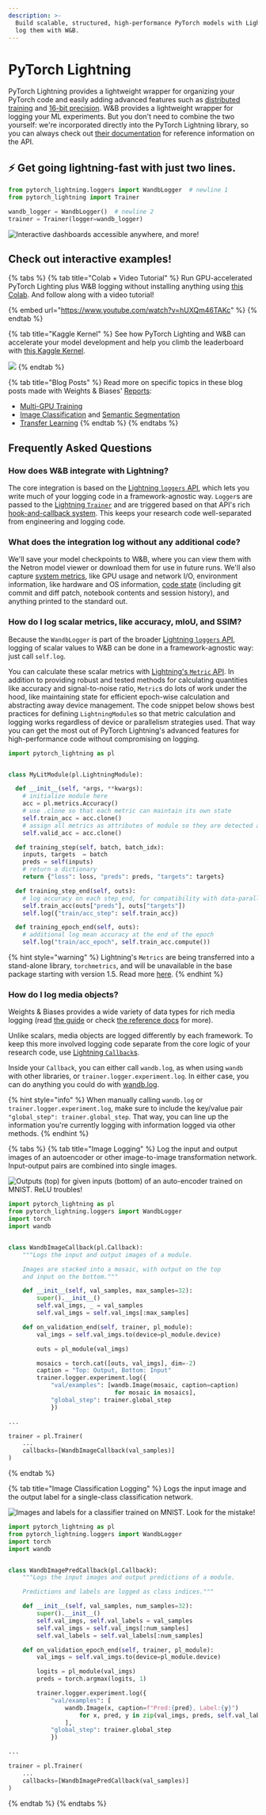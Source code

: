 ```yaml
---
description: >-
  Build scalable, structured, high-performance PyTorch models with Lightning and
  log them with W&B.
---
```


# PyTorch Lightning

PyTorch Lightning provides a lightweight wrapper for organizing your PyTorch code and easily adding advanced features such as [distributed training](https://pytorch-lightning.readthedocs.io/en/latest/advanced/multi_gpu.html) and [16-bit precision](https://pytorch-lightning.readthedocs.io/en/latest/advanced/amp.html). W\&B provides a lightweight wrapper for logging your ML experiments. But you don't need to combine the two yourself: we're incorporated directly into the PyTorch Lightning library, so you can always check out [their documentation](https://pytorch-lightning.readthedocs.io/en/stable/extensions/generated/pytorch_lightning.loggers.WandbLogger.html#pytorch_lightning.loggers.WandbLogger) for reference information on the API.

## ⚡ Get going lightning-fast with just two lines.

```python
from pytorch_lightning.loggers import WandbLogger  # newline 1
from pytorch_lightning import Trainer

wandb_logger = WandbLogger()  # newline 2
trainer = Trainer(logger=wandb_logger)
```

![Interactive dashboards accessible anywhere, and more!](../../.gitbook/assets/n6p7k4m.gif)

## Check out interactive examples!

{% tabs %}
{% tab title="Colab + Video Tutorial" %}
Run GPU-accelerated PyTorch Lighting plus W\&B logging without installing anything using [this Colab](http://wandb.me/lit-colab). And follow along with a video tutorial!

{% embed url="https://www.youtube.com/watch?v=hUXQm46TAKc" %}
{% endtab %}

{% tab title="Kaggle Kernel" %}
See how PyTorch Lighting and W\&B can accelerate your model development and help you climb the leaderboard with [this Kaggle Kernel](https://www.kaggle.com/ayuraj/use-pytorch-lightning-with-weights-and-biases).

![](<../../.gitbook/assets/lgklnrt (1) (1) (1) (1).gif>)
{% endtab %}

{% tab title="Blog Posts" %}
Read more on specific topics in these blog posts made with Weights & Biases' [Reports](../reports.md):

* [Multi-GPU Training](https://wandb.ai/wandb/wandb-lightning/reports/Multi-GPU-Training-Using-PyTorch-Lightning--VmlldzozMTk3NTk)
* [Image Classification](https://wandb.ai/wandb/wandb-lightning/reports/Image-Classification-using-PyTorch-Lightning--VmlldzoyODk1NzY) and [Semantic Segmentation](https://wandb.ai/borisd13/lightning-kitti/reports/Lightning-Kitti--Vmlldzo3MTcyMw)
* [Transfer Learning](https://wandb.ai/wandb/wandb-lightning/reports/Transfer-Learning-Using-PyTorch-Lightning--VmlldzoyODk2MjA)
{% endtab %}
{% endtabs %}

## Frequently Asked Questions

### How does W\&B integrate with Lightning?

The core integration is based on the [Lightning `loggers` API](https://pytorch-lightning.readthedocs.io/en/stable/extensions/logging.html), which lets you write much of your logging code in a framework-agnostic way. `Logger`s are passed to the [Lightning `Trainer`](https://pytorch-lightning.readthedocs.io/en/stable/common/trainer.html) and are triggered based on that API's rich [hook-and-callback system](https://pytorch-lightning.readthedocs.io/en/stable/extensions/callbacks.html). This keeps your research code well-separated from engineering and logging code.

### What does the integration log without any additional code?

We'll save your model checkpoints to W\&B, where you can view them with the Netron model viewer or download them for use in future runs. We'll also capture [system metrics](../../ref/app/features/system-metrics.md), like GPU usage and network I/O, environment information, like hardware and OS information, [code state](../../ref/app/features/panels/code.md) (including git commit and diff patch, notebook contents and session history), and anything printed to the standard out.

### How do I log scalar metrics, like accuracy, mIoU, and SSIM?

Because the `WandbLogger` is part of the broader [Lightning `loggers` API](https://pytorch-lightning.readthedocs.io/en/stable/extensions/logging.html), logging of scalar values to W\&B can be done in a framework-agnostic way: just call `self.log`.

You can calculate these scalar metrics with [Lightning's `Metric` API](https://pytorch-lightning.readthedocs.io/en/stable/extensions/metrics.html). In addition to providing robust and tested methods for calculating quantities like accuracy and signal-to-noise ratio, `Metric`s do lots of work under the hood, like maintaining state for efficient epoch-wise calculation and abstracting away device management. The code snippet below shows best practices for defining `LightningModule`s so that metric calculation and logging works regardless of device or parallelism strategies used. That way you can get the most out of PyTorch Lightning's advanced features for high-performance code without compromising on logging.

```python
import pytorch_lightning as pl


class MyLitModule(pl.LightningModule):

  def __init__(self, *args, **kwargs):
    # initialize module here    
    acc = pl.metrics.Accuracy()
    # use .clone so that each metric can maintain its own state
    self.train_acc = acc.clone()
    # assign all metrics as attributes of module so they are detected as children
    self.valid_acc = acc.clone()

  def training_step(self, batch, batch_idx):
    inputs, targets  = batch
    preds = self(inputs)
    # return a dictionary
    return {"loss": loss, "preds": preds, "targets": targets}

  def training_step_end(self, outs):
    # log accuracy on each step_end, for compatibility with data-parallel
    self.train_acc(outs["preds"], outs["targets"])
    self.log({"train/acc_step": self.train_acc})

  def training_epoch_end(self, outs):
    # additional log mean accuracy at the end of the epoch
    self.log("train/acc_epoch", self.train_acc.compute())
```

{% hint style="warning" %}
Lightning's `Metrics` are being transferred into a stand-alone library, `torchmetrics`, and will be unavailable in the base package starting with version 1.5. Read more [here](https://devblog.pytorchlightning.ai/torchmetrics-pytorch-metrics-built-to-scale-7091b1bec919).
{% endhint %}

### How do I log media objects?

Weights & Biases provides a wide variety of data types for rich media logging (read [the guide](../track/log/) or check [the reference docs](../../ref/python/data-types/) for more).

Unlike scalars, media objects are logged differently by each framework. To keep this more involved logging code separate from the core logic of your research code, use [Lightning `Callback`s](https://pytorch-lightning.readthedocs.io/en/stable/extensions/callbacks.html).

Inside your `Callback`, you can either call `wandb.log`, as when using `wandb` with other libraries, or `trainer.logger.experiment.log`. In either case, you can do anything you could do with [wandb.log](../../ref/python/log.md).

{% hint style="info" %}
When manually calling `wandb.log` or `trainer.logger.experiment.log`, make sure to include the key/value pair `"global_step": trainer.global_step`. That way, you can line up the information you're currently logging with information logged via other methods.
{% endhint %}

{% tabs %}
{% tab title="Image Logging" %}
Log the input and output images of an autoencoder or other image-to-image transformation network. Input-output pairs are combined into single images.

![Outputs (top) for given inputs (bottom) of an auto-encoder trained on MNIST. ReLU troubles!](<../../.gitbook/assets/lit-ae-example-images (1).png>)

```python
import pytorch_lightning as pl
from pytorch_lightning.loggers import WandbLogger
import torch
import wandb


class WandbImageCallback(pl.Callback):
    """Logs the input and output images of a module.

    Images are stacked into a mosaic, with output on the top
    and input on the bottom."""

    def __init__(self, val_samples, max_samples=32):
        super().__init__()
        self.val_imgs, _ = val_samples
        self.val_imgs = self.val_imgs[:max_samples]

    def on_validation_end(self, trainer, pl_module):
        val_imgs = self.val_imgs.to(device=pl_module.device)

        outs = pl_module(val_imgs)

        mosaics = torch.cat([outs, val_imgs], dim=-2)
        caption = "Top: Output, Bottom: Input"
        trainer.logger.experiment.log({
            "val/examples": [wandb.Image(mosaic, caption=caption) 
                              for mosaic in mosaics],
            "global_step": trainer.global_step
            })

...

trainer = pl.Trainer(
    ...
    callbacks=[WandbImageCallback(val_samples)]
)
```
{% endtab %}

{% tab title="Image Classification Logging" %}
Logs the input image and the output label for a single-class classification network.

![Images and labels for a classifier trained on MNIST. Look for the mistake!](<../../.gitbook/assets/lit-wandb-example-images (1).png>)

```python
import pytorch_lightning as pl
from pytorch_lightning.loggers import WandbLogger
import torch
import wandb


class WandbImagePredCallback(pl.Callback):
    """Logs the input images and output predictions of a module.

    Predictions and labels are logged as class indices."""

    def __init__(self, val_samples, num_samples=32):
        super().__init__()
        self.val_imgs, self.val_labels = val_samples
        self.val_imgs = self.val_imgs[:num_samples]
        self.val_labels = self.val_labels[:num_samples]

    def on_validation_epoch_end(self, trainer, pl_module):
        val_imgs = self.val_imgs.to(device=pl_module.device)

        logits = pl_module(val_imgs)
        preds = torch.argmax(logits, 1)

        trainer.logger.experiment.log({
            "val/examples": [
                wandb.Image(x, caption=f"Pred:{pred}, Label:{y}") 
                    for x, pred, y in zip(val_imgs, preds, self.val_labels)
                ],
            "global_step": trainer.global_step
            })

...

trainer = pl.Trainer(
    ...
    callbacks=[WandbImagePredCallback(val_samples)]
)
```
{% endtab %}
{% endtabs %}
